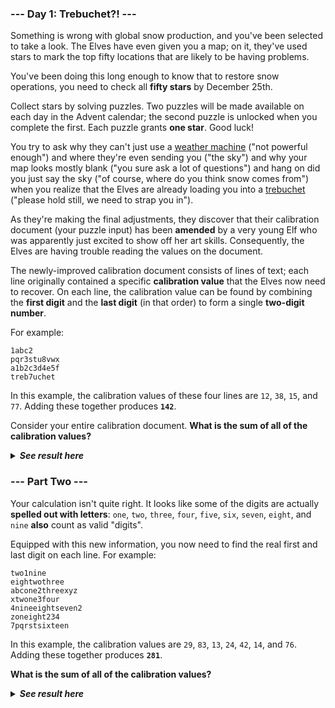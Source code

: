 ﻿### --- Day 1: Trebuchet?! ---

Something is wrong with global snow production, and you've been selected to
take a look. The Elves have even given you a map; on it, they've used stars
to mark the top fifty locations that are likely to be having problems.

You've been doing this long enough to know that to restore snow operations,
you need to check all **fifty stars** by December 25th.

Collect stars by solving puzzles. Two puzzles will be made available on
each day in the Advent calendar; the second puzzle is unlocked when you
complete the first. Each puzzle grants **one star**. Good luck!

You try to ask why they can't just use a [weather machine](https://adventofcode.com/2015/day/1) ("not powerful
enough") and where they're even sending you ("the sky") and why your map
looks mostly blank ("you sure ask a lot of questions") and hang on did you
just say the sky ("of course, where do you think snow comes from") when you
realize that the Elves are already loading you into a [trebuchet](https://en.wikipedia.org/wiki/Trebuchet) ("please
hold still, we need to strap you in").

As they're making the final adjustments, they discover that their
calibration document (your puzzle input) has been **amended** by a very young
Elf who was apparently just excited to show off her art skills.
Consequently, the Elves are having trouble reading the values on the
document.

The newly-improved calibration document consists of lines of text; each
line originally contained a specific **calibration value** that the Elves now
need to recover. On each line, the calibration value can be found by
combining the **first digit** and the **last digit** (in that order) to form a
single **two-digit number**.

For example:

	1abc2
	pqr3stu8vwx
	a1b2c3d4e5f
	treb7uchet

In this example, the calibration values of these four lines are `12`, `38`, `15`,
and `77`. Adding these together produces **`142`**.

Consider your entire calibration document. **What is the sum of all of the
calibration values?**

<details>
  <summary><strong><em>See result here</em></strong></summary>
	Your puzzle answer was <strong><em>56465</em></strong>.
</details>

### --- Part Two ---

Your calculation isn't quite right. It looks like some of the digits are
actually **spelled out with letters**: `one`, `two`, `three`, `four`, `five`, `six`, `seven`,
`eight`, and `nine` **also** count as valid "digits".

Equipped with this new information, you now need to find the real first and
last digit on each line. For example:

	two1nine
	eightwothree
	abcone2threexyz
	xtwone3four
	4nineeightseven2
	zoneight234
	7pqrstsixteen

In this example, the calibration values are `29`, `83`, `13`, `24`, `42`, `14`, and `76`.
Adding these together produces **`281`**.

**What is the sum of all of the calibration values?**

<details>
  <summary><strong><em>See result here</em></strong></summary>
	Your puzzle answer was <strong><em>55902</em></strong>.
</details>
